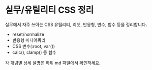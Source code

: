 # 실무/유틸리티 CSS 정리

실무에서 자주 쓰이는 CSS 유틸리티, 리셋, 반응형, 변수, 함수 등을 정리합니다.

- reset/normalize
- 반응형 미디어쿼리
- CSS 변수(:root, var())
- calc(), clamp() 등 함수

각 개념별 상세 설명은 하위 md 파일에서 확인하세요.
